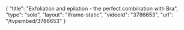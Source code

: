 {
    "title": "Exfoliation and epilation - the perfect combination with Bra",
    "type": "solo",
    "layout": "iframe-static",
    "videoId": "3786653",
    "url": "\/tvpembed\/3786653"
}